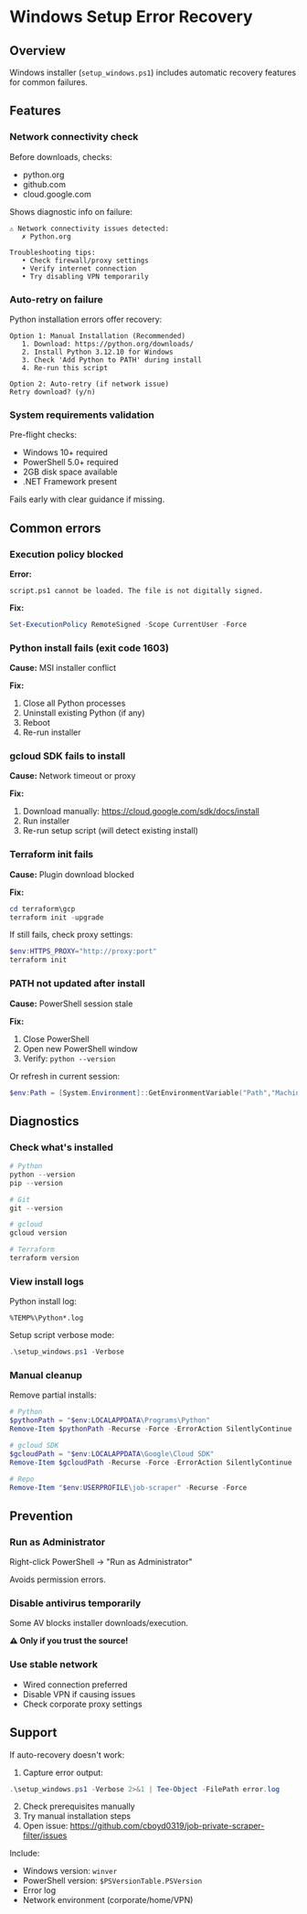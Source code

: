 # Windows Setup Error Recovery

## Overview

Windows installer (`setup_windows.ps1`) includes automatic recovery features for common failures.

## Features

### Network connectivity check

Before downloads, checks:
- python.org
- github.com
- cloud.google.com

Shows diagnostic info on failure:
```
⚠️ Network connectivity issues detected:
   ✗ Python.org

Troubleshooting tips:
   • Check firewall/proxy settings
   • Verify internet connection
   • Try disabling VPN temporarily
```

### Auto-retry on failure

Python installation errors offer recovery:
```
Option 1: Manual Installation (Recommended)
   1. Download: https://python.org/downloads/
   2. Install Python 3.12.10 for Windows
   3. Check 'Add Python to PATH' during install
   4. Re-run this script

Option 2: Auto-retry (if network issue)
Retry download? (y/n)
```

### System requirements validation

Pre-flight checks:
- Windows 10+ required
- PowerShell 5.0+ required
- 2GB disk space available
- .NET Framework present

Fails early with clear guidance if missing.

## Common errors

### Execution policy blocked

**Error:**
```
script.ps1 cannot be loaded. The file is not digitally signed.
```

**Fix:**
```powershell
Set-ExecutionPolicy RemoteSigned -Scope CurrentUser -Force
```

### Python install fails (exit code 1603)

**Cause:** MSI installer conflict

**Fix:**
1. Close all Python processes
2. Uninstall existing Python (if any)
3. Reboot
4. Re-run installer

### gcloud SDK fails to install

**Cause:** Network timeout or proxy

**Fix:**
1. Download manually: https://cloud.google.com/sdk/docs/install
2. Run installer
3. Re-run setup script (will detect existing install)

### Terraform init fails

**Cause:** Plugin download blocked

**Fix:**
```powershell
cd terraform\gcp
terraform init -upgrade
```

If still fails, check proxy settings:
```powershell
$env:HTTPS_PROXY="http://proxy:port"
terraform init
```

### PATH not updated after install

**Cause:** PowerShell session stale

**Fix:**
1. Close PowerShell
2. Open new PowerShell window
3. Verify: `python --version`

Or refresh in current session:
```powershell
$env:Path = [System.Environment]::GetEnvironmentVariable("Path","Machine") + ";" + [System.Environment]::GetEnvironmentVariable("Path","User")
```

## Diagnostics

### Check what's installed

```powershell
# Python
python --version
pip --version

# Git
git --version

# gcloud
gcloud version

# Terraform
terraform version
```

### View install logs

Python install log:
```
%TEMP%\Python*.log
```

Setup script verbose mode:
```powershell
.\setup_windows.ps1 -Verbose
```

### Manual cleanup

Remove partial installs:
```powershell
# Python
$pythonPath = "$env:LOCALAPPDATA\Programs\Python"
Remove-Item $pythonPath -Recurse -Force -ErrorAction SilentlyContinue

# gcloud SDK
$gcloudPath = "$env:LOCALAPPDATA\Google\Cloud SDK"
Remove-Item $gcloudPath -Recurse -Force -ErrorAction SilentlyContinue

# Repo
Remove-Item "$env:USERPROFILE\job-scraper" -Recurse -Force
```

## Prevention

### Run as Administrator

Right-click PowerShell → "Run as Administrator"

Avoids permission errors.

### Disable antivirus temporarily

Some AV blocks installer downloads/execution.

**⚠️ Only if you trust the source!**

### Use stable network

- Wired connection preferred
- Disable VPN if causing issues
- Check corporate proxy settings

## Support

If auto-recovery doesn't work:

1. Capture error output:
```powershell
.\setup_windows.ps1 -Verbose 2>&1 | Tee-Object -FilePath error.log
```

2. Check prerequisites manually
3. Try manual installation steps
4. Open issue: https://github.com/cboyd0319/job-private-scraper-filter/issues

Include:
- Windows version: `winver`
- PowerShell version: `$PSVersionTable.PSVersion`
- Error log
- Network environment (corporate/home/VPN)

